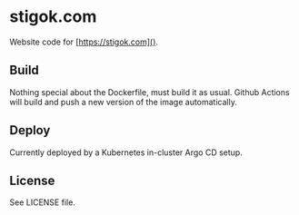 # stigok.com

Website code for [https://stigok.com]().

## Build

Nothing special about the Dockerfile, must build it as usual.
Github Actions will build and push a new version of the image automatically.

## Deploy

Currently deployed by a Kubernetes in-cluster Argo CD setup.

## License

See LICENSE file.
